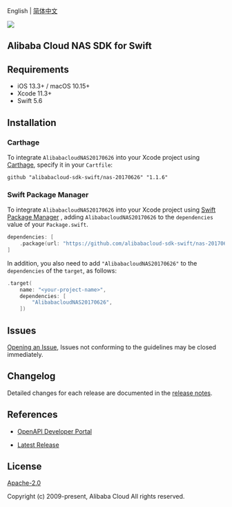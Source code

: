 English | [简体中文](README-CN.md)

![](https://aliyunsdk-pages.alicdn.com/icons/AlibabaCloud.svg)

## Alibaba Cloud NAS SDK for Swift

## Requirements

- iOS 13.3+ / macOS 10.15+
- Xcode 11.3+
- Swift 5.6

## Installation

### Carthage

To integrate `AlibabacloudNAS20170626` into your Xcode project using [Carthage](https://github.com/Carthage/Carthage), specify it in your `Cartfile`:

```ogdl
github "alibabacloud-sdk-swift/nas-20170626" "1.1.6"
```

### Swift Package Manager

To integrate `AlibabacloudNAS20170626` into your Xcode project using [Swift Package Manager](https://swift.org/package-manager/) , adding `AlibabacloudNAS20170626` to the `dependencies` value of your `Package.swift`.

```swift
dependencies: [
    .package(url: "https://github.com/alibabacloud-sdk-swift/nas-20170626.git", from: "1.1.6")
]
```

In addition, you also need to add `"AlibabacloudNAS20170626"` to the `dependencies` of the `target`, as follows:

```swift
.target(
    name: "<your-project-name>",
    dependencies: [
        "AlibabacloudNAS20170626",
    ])
```

## Issues

[Opening an Issue](https://github.com/alibabacloud-sdk-swift/nas-20170626/issues/new), Issues not conforming to the guidelines may be closed immediately.

## Changelog

Detailed changes for each release are documented in the [release notes](./ChangeLog.txt).

## References

* [OpenAPI Developer Portal](https://next.api.alibabacloud.com/home)
- [Latest Release](https://github.com/alibabacloud-sdk-swift/nas-20170626)

## License

[Apache-2.0](http://www.apache.org/licenses/LICENSE-2.0)

Copyright (c) 2009-present, Alibaba Cloud All rights reserved.
